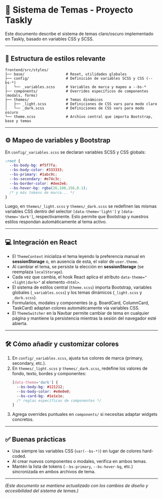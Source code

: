 # 🎨 Sistema de Temas - Proyecto Taskly

Este documento describe el sistema de temas claro/oscuro implementado en Taskly, basado en variables CSS y SCSS.

---

## 📁 Estructura de estilos relevante

```
frontend/src/styles/
├── base/                   # Reset, utilidades globales
├── config/                 # Definición de variables SCSS y CSS (--bs-*)
│   └── _variables.scss     # Variables de marca y mapeo a --bs-*
├── components/             # Overrides específicos de componentes (modals, forms)
├── themes/                 # Temas dinámicos
│   ├── _light.scss         # Definiciones de CSS vars para modo claro
│   └── _dark.scss          # Definiciones de CSS vars para modo oscuro
└── theme.scss              # Archivo central que importa Bootstrap, base y temas
```

---

## ⚙️ Mapeo de variables y Bootstrap

En `config/_variables.scss` se declaran variables SCSS y CSS globals:

```scss
:root {
  --bs-body-bg: #f5f7fa;
  --bs-body-color: #333333;
  --bs-primary: #1abc9c;
  --bs-secondary: #e74c3c;
  --bs-border-color: #dee2e6;
  --bs-hover-bg: rgba(26,188,156,0.1);
  /* y más tokens de marca... */
}
```

Luego, en `themes/_light.scss` y `themes/_dark.scss` se redefinen las mismas variables CSS dentro del selector `[data-theme='light']` y `[data-theme='dark']`, respectivamente. Esto permite que Bootstrap y nuestros estilos respondan automáticamente al tema activo.

---

## 💻 Integración en React

- El `ThemeContext` inicializa el tema leyendo la preferencia manual en **sessionStorage** o, en ausencia de esta, el valor de `user.theme`.
- Al cambiar el tema, se persiste la elección en **sessionStorage** (se reemplaza `localStorage`).
- Cada vez que cambia, el hook React aplica el atributo `data-theme="<light|dark>"` al elemento `<html>`.
- El sistema de estilos central (`theme.scss`) importa Bootstrap, variables globales (`_variables.scss`) y los temas dinámicos (`_light.scss` y `_dark.scss`).
- Formularios, modales y componentes (e.g. BoardCard, ColumnCard, TaskCard) adaptan colores automáticamente vía variables CSS.
- El `ThemeSwitcher` en la Navbar permite cambiar de tema en cualquier página y mantiene la persistencia mientras la sesión del navegador esté abierta.

---

## 🛠️ Cómo añadir y customizar colores

1. En `config/_variables.scss`, ajusta tus colores de marca (primary, secondary, etc.).
2. En `themes/_light.scss` y `themes/_dark.scss`, redefine los valores de fondo, texto, bordes y componentes:
   ```scss
   [data-theme='dark'] {
     --bs-body-bg: #121212;
     --bs-body-color: #e0e0e0;
     --bs-card-bg: #1e1e1e;
     /* reglas específicas de componentes */
   }
   ```
3. Agrega overrides puntuales en `components/` si necesitas adaptar widgets concretos.

---

## ✅ Buenas prácticas

- Usa siempre las variables CSS (`var(--bs-*)`) en lugar de colores hard-coded.
- Al crear nuevos componentes o modales, verifica en ambos temas.
- Mantén la lista de tokens (`--bs-primary`, `--bs-hover-bg`, etc.) sincronizada en ambos archivos de tema.

---

*(Este documento se mantiene actualizado con los cambios de diseño y accesibilidad del sistema de temas.)*

